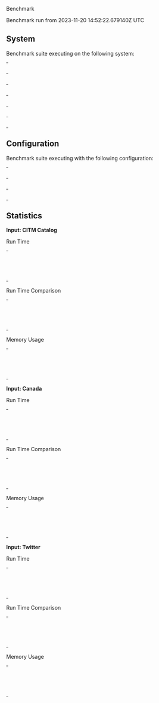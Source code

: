 Benchmark

Benchmark run from 2023-11-20 14:52:22.679140Z UTC

## System

Benchmark suite executing on the following system:

<table style="width: 1%">
  <tr>
    <th style="width: 1%; white-space: nowrap">Operating System</th>
    <td>macOS</td>
  </tr><tr>
    <th style="white-space: nowrap">CPU Information</th>
    <td style="white-space: nowrap">Apple M2 Max</td>
  </tr><tr>
    <th style="white-space: nowrap">Number of Available Cores</th>
    <td style="white-space: nowrap">12</td>
  </tr><tr>
    <th style="white-space: nowrap">Available Memory</th>
    <td style="white-space: nowrap">64 GB</td>
  </tr><tr>
    <th style="white-space: nowrap">Elixir Version</th>
    <td style="white-space: nowrap">1.15.7</td>
  </tr><tr>
    <th style="white-space: nowrap">Erlang Version</th>
    <td style="white-space: nowrap">26.1.2</td>
  </tr>
</table>

## Configuration

Benchmark suite executing with the following configuration:

<table style="width: 1%">
  <tr>
    <th style="width: 1%">:time</th>
    <td style="white-space: nowrap">5 s</td>
  </tr><tr>
    <th>:parallel</th>
    <td style="white-space: nowrap">1</td>
  </tr><tr>
    <th>:warmup</th>
    <td style="white-space: nowrap">2 s</td>
  </tr>
</table>

## Statistics



__Input: CITM Catalog__

Run Time

<table style="width: 1%">
  <tr>
    <th>Name</th>
    <th style="text-align: right">IPS</th>
    <th style="text-align: right">Average</th>
    <th style="text-align: right">Devitation</th>
    <th style="text-align: right">Median</th>
    <th style="text-align: right">99th&nbsp;%</th>
  </tr>

  <tr>
    <td style="white-space: nowrap">Jason</td>
    <td style="white-space: nowrap; text-align: right">279.16</td>
    <td style="white-space: nowrap; text-align: right">3.58 ms</td>
    <td style="white-space: nowrap; text-align: right">&plusmn;13.81%</td>
    <td style="white-space: nowrap; text-align: right">3.34 ms</td>
    <td style="white-space: nowrap; text-align: right">4.81 ms</td>
  </tr>

  <tr>
    <td style="white-space: nowrap">Ymlr</td>
    <td style="white-space: nowrap; text-align: right">3.64</td>
    <td style="white-space: nowrap; text-align: right">274.95 ms</td>
    <td style="white-space: nowrap; text-align: right">&plusmn;0.71%</td>
    <td style="white-space: nowrap; text-align: right">275.05 ms</td>
    <td style="white-space: nowrap; text-align: right">278.58 ms</td>
  </tr>

</table>


Run Time Comparison

<table style="width: 1%">
  <tr>
    <th>Name</th>
    <th style="text-align: right">IPS</th>
    <th style="text-align: right">Slower</th>
  <tr>
    <td style="white-space: nowrap">Jason</td>
    <td style="white-space: nowrap;text-align: right">279.16</td>
    <td>&nbsp;</td>
  </tr>

  <tr>
    <td style="white-space: nowrap">Ymlr</td>
    <td style="white-space: nowrap; text-align: right">3.64</td>
    <td style="white-space: nowrap; text-align: right">76.76x</td>
  </tr>

</table>



Memory Usage

<table style="width: 1%">
  <tr>
    <th>Name</th>
    <th style="text-align: right">Average</th>
    <th style="text-align: right">Factor</th>
  </tr>
  <tr>
    <td style="white-space: nowrap">Jason</td>
    <td style="white-space: nowrap">4.80 MB</td>
    <td>&nbsp;</td>
  </tr>
    <tr>
    <td style="white-space: nowrap">Ymlr</td>
    <td style="white-space: nowrap">65.74 MB</td>
    <td>13.68x</td>
  </tr>
</table>



__Input: Canada__

Run Time

<table style="width: 1%">
  <tr>
    <th>Name</th>
    <th style="text-align: right">IPS</th>
    <th style="text-align: right">Average</th>
    <th style="text-align: right">Devitation</th>
    <th style="text-align: right">Median</th>
    <th style="text-align: right">99th&nbsp;%</th>
  </tr>

  <tr>
    <td style="white-space: nowrap">Jason</td>
    <td style="white-space: nowrap; text-align: right">122.70</td>
    <td style="white-space: nowrap; text-align: right">8.15 ms</td>
    <td style="white-space: nowrap; text-align: right">&plusmn;14.44%</td>
    <td style="white-space: nowrap; text-align: right">7.75 ms</td>
    <td style="white-space: nowrap; text-align: right">13.64 ms</td>
  </tr>

  <tr>
    <td style="white-space: nowrap">Ymlr</td>
    <td style="white-space: nowrap; text-align: right">21.67</td>
    <td style="white-space: nowrap; text-align: right">46.15 ms</td>
    <td style="white-space: nowrap; text-align: right">&plusmn;20.12%</td>
    <td style="white-space: nowrap; text-align: right">46.06 ms</td>
    <td style="white-space: nowrap; text-align: right">61.63 ms</td>
  </tr>

</table>


Run Time Comparison

<table style="width: 1%">
  <tr>
    <th>Name</th>
    <th style="text-align: right">IPS</th>
    <th style="text-align: right">Slower</th>
  <tr>
    <td style="white-space: nowrap">Jason</td>
    <td style="white-space: nowrap;text-align: right">122.70</td>
    <td>&nbsp;</td>
  </tr>

  <tr>
    <td style="white-space: nowrap">Ymlr</td>
    <td style="white-space: nowrap; text-align: right">21.67</td>
    <td style="white-space: nowrap; text-align: right">5.66x</td>
  </tr>

</table>



Memory Usage

<table style="width: 1%">
  <tr>
    <th>Name</th>
    <th style="text-align: right">Average</th>
    <th style="text-align: right">Factor</th>
  </tr>
  <tr>
    <td style="white-space: nowrap">Jason</td>
    <td style="white-space: nowrap">9.22 MB</td>
    <td>&nbsp;</td>
  </tr>
    <tr>
    <td style="white-space: nowrap">Ymlr</td>
    <td style="white-space: nowrap">50.09 MB</td>
    <td>5.43x</td>
  </tr>
</table>



__Input: Twitter__

Run Time

<table style="width: 1%">
  <tr>
    <th>Name</th>
    <th style="text-align: right">IPS</th>
    <th style="text-align: right">Average</th>
    <th style="text-align: right">Devitation</th>
    <th style="text-align: right">Median</th>
    <th style="text-align: right">99th&nbsp;%</th>
  </tr>

  <tr>
    <td style="white-space: nowrap">Jason</td>
    <td style="white-space: nowrap; text-align: right">376.78</td>
    <td style="white-space: nowrap; text-align: right">2.65 ms</td>
    <td style="white-space: nowrap; text-align: right">&plusmn;3.50%</td>
    <td style="white-space: nowrap; text-align: right">2.64 ms</td>
    <td style="white-space: nowrap; text-align: right">2.87 ms</td>
  </tr>

  <tr>
    <td style="white-space: nowrap">Ymlr</td>
    <td style="white-space: nowrap; text-align: right">5.40</td>
    <td style="white-space: nowrap; text-align: right">185.32 ms</td>
    <td style="white-space: nowrap; text-align: right">&plusmn;0.98%</td>
    <td style="white-space: nowrap; text-align: right">184.82 ms</td>
    <td style="white-space: nowrap; text-align: right">190.55 ms</td>
  </tr>

</table>


Run Time Comparison

<table style="width: 1%">
  <tr>
    <th>Name</th>
    <th style="text-align: right">IPS</th>
    <th style="text-align: right">Slower</th>
  <tr>
    <td style="white-space: nowrap">Jason</td>
    <td style="white-space: nowrap;text-align: right">376.78</td>
    <td>&nbsp;</td>
  </tr>

  <tr>
    <td style="white-space: nowrap">Ymlr</td>
    <td style="white-space: nowrap; text-align: right">5.40</td>
    <td style="white-space: nowrap; text-align: right">69.83x</td>
  </tr>

</table>



Memory Usage

<table style="width: 1%">
  <tr>
    <th>Name</th>
    <th style="text-align: right">Average</th>
    <th style="text-align: right">Factor</th>
  </tr>
  <tr>
    <td style="white-space: nowrap">Jason</td>
    <td style="white-space: nowrap">2.54 MB</td>
    <td>&nbsp;</td>
  </tr>
    <tr>
    <td style="white-space: nowrap">Ymlr</td>
    <td style="white-space: nowrap">52.62 MB</td>
    <td>20.69x</td>
  </tr>
</table>